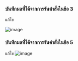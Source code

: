 ### บันทึกผลที่ได้จากการรันคำสั่งในข้อ 3
แก้ไข

![image](https://github.com/Chaiyapa/03376836-OOP-2566-Lab-07/assets/144195729/1c104c3e-ccb2-4d13-a727-683270237a7f)


### บันทึกผลที่ได้จากการรันคำสั่งในข้อ 5
แก้ไข
![image](https://github.com/Chaiyapa/03376836-OOP-2566-Lab-07/assets/144195729/7d3df1aa-57ba-4b3c-98ca-3d694ab9bf77)
